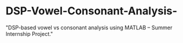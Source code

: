 # DSP-Vowel-Consonant-Analysis-
"DSP-based vowel vs consonant analysis using MATLAB – Summer Internship Project."
